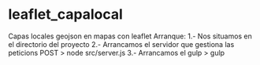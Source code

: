 # leaflet_capalocal
Capas locales geojson en mapas con leaflet
Arranque:
	1.- Nos situamos en el directorio del proyecto
	2.- Arrancamos el servidor que gestiona las peticions POST
			> node src/server.js
	3.- Arrancamos el gulp
			> gulp			
